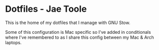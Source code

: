 # Dotfiles - Jae Toole

This is the home of my dotfiles that I manage with GNU Stow.

Some of this configuration is Mac specific so I've added in conditionals where I've remembered to as I share this config between my Mac & Arch laptops.

